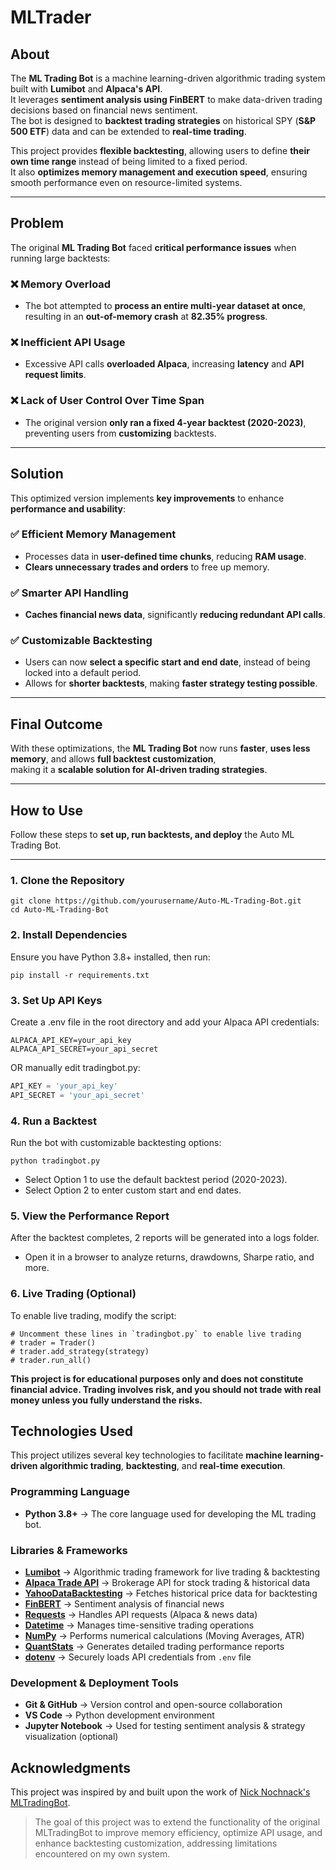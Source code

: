 # MLTrader

## About  
The **ML Trading Bot** is a machine learning-driven algorithmic trading system built with **Lumibot** and **Alpaca's API**.  
It leverages **sentiment analysis using FinBERT** to make data-driven trading decisions based on financial news sentiment.  
The bot is designed to **backtest trading strategies** on historical SPY (**S&P 500 ETF**) data and can be extended to **real-time trading**.  

This project provides **flexible backtesting**, allowing users to define **their own time range** instead of being limited to a fixed period.  
It also **optimizes memory management and execution speed**, ensuring smooth performance even on resource-limited systems.

---

## Problem  
The original **ML Trading Bot** faced **critical performance issues** when running large backtests:

### ❌ **Memory Overload**
- The bot attempted to **process an entire multi-year dataset at once**, resulting in an **out-of-memory crash** at **82.35% progress**.

### ❌ **Inefficient API Usage**
- Excessive API calls **overloaded Alpaca**, increasing **latency** and **API request limits**.

### ❌ **Lack of User Control Over Time Span**
- The original version **only ran a fixed 4-year backtest (2020-2023)**, preventing users from **customizing** backtests.

---

## Solution  
This optimized version implements **key improvements** to enhance **performance and usability**:

### ✅ **Efficient Memory Management**
- Processes data in **user-defined time chunks**, reducing **RAM usage**.
- **Clears unnecessary trades and orders** to free up memory.

### ✅ **Smarter API Handling**
- **Caches financial news data**, significantly **reducing redundant API calls**.

### ✅ **Customizable Backtesting**
- Users can now **select a specific start and end date**, instead of being locked into a default period.
- Allows for **shorter backtests**, making **faster strategy testing possible**.

---

## **Final Outcome**
With these optimizations, the **ML Trading Bot** now runs **faster**, **uses less memory**, and allows **full backtest customization**,  
making it a **scalable solution for AI-driven trading strategies**.   

---
## How to Use  
Follow these steps to **set up, run backtests, and deploy** the Auto ML Trading Bot.

---

### **1. Clone the Repository**  
```
git clone https://github.com/yourusername/Auto-ML-Trading-Bot.git
cd Auto-ML-Trading-Bot
```
### **2. Install Dependencies** 
Ensure you have Python 3.8+ installed, then run:
```
pip install -r requirements.txt
```
### **3. Set Up API Keys** 
Create a .env file in the root directory and add your Alpaca API credentials:
```
ALPACA_API_KEY=your_api_key
ALPACA_API_SECRET=your_api_secret
```
OR manually edit tradingbot.py:
```python
API_KEY = 'your_api_key'
API_SECRET = 'your_api_secret'
```
### **4. Run a Backtest**
Run the bot with customizable backtesting options:
```
python tradingbot.py
```
* Select Option 1 to use the default backtest period (2020-2023).
* Select Option 2 to enter custom start and end dates.

### **5. View the Performance Report**
After the backtest completes, 2 reports will be generated into a logs folder.
>
- Open it in a browser to analyze returns, drawdowns, Sharpe ratio, and more.
### **6. Live Trading (Optional)**
To enable live trading, modify the script:
```
# Uncomment these lines in `tradingbot.py` to enable live trading
# trader = Trader()
# trader.add_strategy(strategy)
# trader.run_all()
```
**This project is for educational purposes only and does not constitute financial advice. Trading involves risk, and you should not trade with real money unless you fully understand the risks.**

## Technologies Used

This project utilizes several key technologies to facilitate **machine learning-driven algorithmic trading**, **backtesting**, and **real-time execution**.

### Programming Language
- **Python 3.8+** → The core language used for developing the ML trading bot.

### Libraries & Frameworks
- **[Lumibot](https://github.com/JesperDramsch/lumibot)** → Algorithmic trading framework for live trading & backtesting  
- **[Alpaca Trade API](https://alpaca.markets/docs/)** → Brokerage API for stock trading & historical data  
- **[YahooDataBacktesting](https://pypi.org/project/yahoo-finance/)** → Fetches historical price data for backtesting  
- **[FinBERT](https://github.com/ProsusAI/finBERT)** → Sentiment analysis of financial news  
- **[Requests](https://docs.python-requests.org/en/latest/)** → Handles API requests (Alpaca & news data)  
- **[Datetime](https://docs.python.org/3/library/datetime.html)** → Manages time-sensitive trading operations  
- **[NumPy](https://numpy.org/)** → Performs numerical calculations (Moving Averages, ATR)  
- **[QuantStats](https://github.com/ranaroussi/quantstats)** → Generates detailed trading performance reports  
- **[dotenv](https://pypi.org/project/python-dotenv/)** → Securely loads API credentials from `.env` file  

### Development & Deployment Tools
- **Git & GitHub** → Version control and open-source collaboration  
- **VS Code** → Python development environment  
- **Jupyter Notebook** → Used for testing sentiment analysis & strategy visualization (optional)  

## Acknowledgments
This project was inspired by and built upon the work of [Nick Nochnack's MLTradingBot](https://github.com/nicknochnack/MLTradingBot/tree/main).
> The goal of this project was to extend the functionality of the original MLTradingBot to improve memory efficiency, optimize API usage, and enhance backtesting customization, addressing limitations encountered on my own system.
